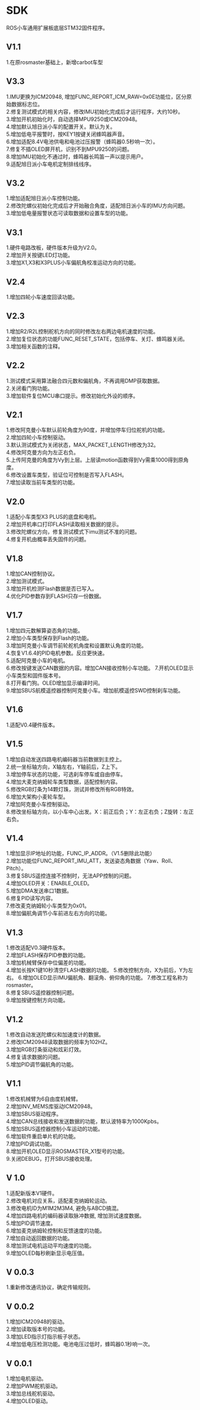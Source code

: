 # SDK

ROS小车通用扩展板底层STM32固件程序。

## V1.1
1.在原rosmaster基础上，新增carbot车型

## V3.3

1.IMU更换为ICM20948, 增加FUNC_REPORT_ICM_RAW=0x0E功能位，区分原始数据标志位。  
2.修复测试模式的相关内容，修改IMU初始化完成后才运行程序，大约10秒。  
3.增加开机初始化时，自动选择MPU9250或ICM20948。  
4.增加默认旭日派小车的配置开关。默认为关。  
5.增加低电平报警时，按KEY1按键关闭蜂鸣器声音。  
6.增加适配8.4V电池供电和电池过压报警（蜂鸣器0.5秒响一次）。  
7.修复不插OLED屏开机，识别不到MPU9250的问题。  
8.增加IMU初始化不通过时，蜂鸣器长鸣笛一声以提示用户。  
9.适配旭日派小车电机定制排线线序。  


## V3.2

1.增加适配旭日派小车控制功能。  
2.修改陀螺仪初始化完成后才开始融合角度，适配旭日派小车的IMU方向问题。  
3.增加低电量报警状态可读取数据和设置车型的功能。  


## V3.1

1.硬件电路改板，硬件版本升级为V2.0。  
2.增加开关按键LED灯功能。  
3.增加X1,X3和X3PLUS小车偏航角校准运动方向的功能。  


## V2.4

1.增加四轮小车速度回读功能。  

## V2.3

1.增加R2/R2L控制舵机方向的同时修改左右两边电机速度的功能。  
2.增加复位状态的功能FUNC_RESET_STATE，包括停车、关灯、蜂鸣器关闭。  
3.增加相关函数的注释。  

## V2.2

1.测试模式采用算法融合四元数和偏航角，不再调用DMP获取数据。  
2.关闭看门狗功能。  
3.增加软件复位MCU串口提示。修改初始化外设的顺序。  

## V2.1

1.修改阿克曼小车默认前轮角度为90度，并增加停车归位舵机的功能。  
2.增加四轮小车控制驱动。  
3.默认测试模式为关闭状态，MAX_PACKET_LENGTH修改为32。  
4.修改阿克曼方向为左正右负。  
5.上传阿克曼的角度为Vy到上层。上层读motion函数得到Vy需乘1000得到原角度。  
6.修改设置车类型，验证位可控制是否写入FLASH。  
7.增加读取当前车类型的功能。  

## V2.0

1.适配小车类型X3 PLUS的底盘和电机。  
2.增加开机串口打印FLASH读取相关数据的提示。  
3.修改陀螺仪方向，修复测试模式下imu测试不准的问题。  
4.修复开机由概率丢失固件的问题。

## V1.8

1.增加CAN控制协议。  
2.增加测试模式。  
3.增加开机检测Flash数据是否已写入。  
4.优化PID参数存到FLASH只存一份数据。  

## V1.7

1.增加四元数解算姿态角的功能。  
2.增加小车类型保存到Flash的功能。  
3.增加阿克曼小车调节前轮舵机角度和设置默认角度的功能。  
4.恢复V1.6.4的PID电机参数。反应更快速。  
5.适配阿克曼小车的电机。  
6.修改按键发送CAN数据的内容。增加CAN接收控制小车功能。
7.开机OLED显示小车类型和固件版本号。  
8.打开看门狗。OLED增加显示编译时间。  
9.增加SBUS航模遥控器控制阿克曼小车。增加航模遥控SWD控制刹车功能。

## V1.6

1.适配V0.4硬件版本。  

## V1.5

1.增加自动发送四路电机编码器当前数据到主控上。  
2.统一坐标轴方向，X轴左右，Y轴前后，Z上下。  
3.增加停车状态的功能，可选刹车停车或自由停车。  
4.增加大麦克纳姆轮车类型数据，适配控制内容。  
5.修改RGB灯条为14颗灯珠，测试并修改所有RGB特效。  
6.增加大架构小麦轮车型。  
7.增加阿克曼小车控制驱动。  
8.修改坐标轴方向，以小车中心出发。X：前正后负；Y：左正右负；Z旋转：左正右负。  

## V1.4

1.增加显示IP地址的功能，FUNC_IP_ADDR。（V1.5删除此功能）  
2.增加功能位FUNC_REPORT_IMU_ATT，发送姿态角数据（Yaw、Roll、Pitch）。  
3.修复SBUS遥控连接不控制时，无法APP控制的问题。  
4.增加OLED开关：ENABLE_OLED。  
5.增加DMA发送串口1数据。  
6.修复PID读写内容。  
7.修改麦克纳姆轮小车类型为0x01。  
8.增加偏航角调节小车前进左右方向的功能。  

## V1.3

1.修改适配V0.3硬件版本。  
2.增加FLASH保存PID参数的功能。  
3.增加机械臂保存中位偏差的功能。  
4.增加长按K1键10秒清空FLASH数据的功能。
5.修改控制方向，X为前后，Y为左右。
6.增加OLED显示IMU偏航角、翻滚角、俯仰角的功能。
7.修改工程名称为rosmaster。  
8.修复SBUS遥控器控制问题。  
9.增加按键控制方向功能。  

## V1.2

1.修改自动发送陀螺仪和加速度计的数据。  
2.修改ICM20948读取数据的频率为102HZ。  
3.增加RGB灯条驱动和炫彩灯效。  
4.修复请求数据的问题。  
5.增加PID调节偏航角的功能。  

## V1.1

1.修改机械臂为6自由度机械臂。  
2.增加INV_MEMS库驱动ICM20948。  
3.增加SBUS驱动程序。  
4.增加CAN总线接收和发送数据的功能，默认波特率为1000Kpbs。  
5.增加SBUS遥控器控制小车运动的功能。  
6.增加软件重启单片机的功能。  
7.增加PID调试功能。  
8.增加开机OLED显示ROSMASTER_X1型号的功能。  
9.关闭DEBUG，打开SBUS接收处理。  

## V 1.0

1.适配新版本V1硬件。  
2.修改电机对应关系，适配麦克纳姆轮运动。  
3.修改电机ID为M1M2M3M4, 避免与ABCD搞混。  
4.增加四路电机的编码器读取脉冲数据, 增加测试速度数据。  
5.增加PID调节速度。  
6.增加麦克纳姆轮控制和反馈速度的功能。  
7.增加自动返回数据的功能。  
8.增加测试电机运动平均速度的功能。  
9.增加OLED每秒刷新显示电压值。  

## V 0.0.3

1.重新修改通讯协议，确定传输规则。  

## V 0.0.2

1.增加ICM20948的驱动。  
2.增加读取版本号的功能。  
3.增加LED指示灯指示板子状态。  
4.增加低电压检测功能。电池电压过低时，蜂鸣器0.1秒响一次。  

## V 0.0.1

1.增加电机驱动。  
2.增加PWM舵机驱动。  
3.增加总线舵机驱动。  
4.增加OLED驱动。  
